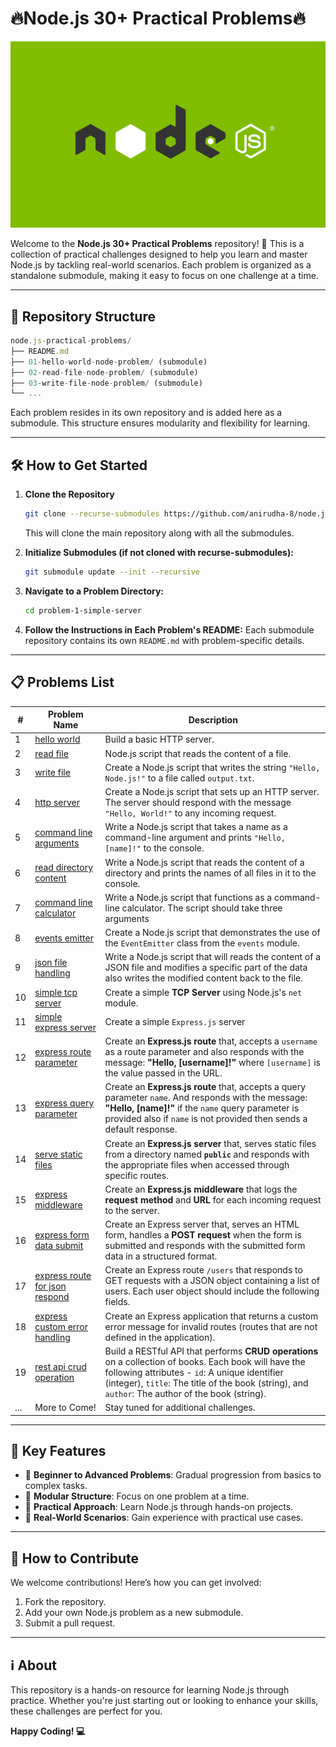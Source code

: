 # 🔥Node.js 30+ Practical Problems🔥

<div align="center">
    <img src="./nodejs-frameworks.webp" alt="node.js logo image" />
</div>

Welcome to the **Node.js 30+ Practical Problems** repository! 🌟 This is a collection of practical challenges designed to help you learn and master Node.js by tackling real-world scenarios. Each problem is organized as a standalone submodule, making it easy to focus on one challenge at a time.

---

## 🚀 Repository Structure

```js
node.js-practical-problems/
├── README.md
├── 01-hello-world-node-problem/ (submodule)
├── 02-read-file-node-problem/ (submodule)
├── 03-write-file-node-problem/ (submodule)
└── ...
```

Each problem resides in its own repository and is added here as a submodule. This structure ensures modularity and flexibility for learning.

---

## 🛠️ How to Get Started

1. **Clone the Repository**

   ```bash
   git clone --recurse-submodules https://github.com/anirudha-8/node.js-practical-problems.git
   ```

   This will clone the main repository along with all the submodules.

2. **Initialize Submodules (if not cloned with recurse-submodules):**

   ```bash
   git submodule update --init --recursive
   ```

3. **Navigate to a Problem Directory:**

   ```bash
   cd problem-1-simple-server
   ```

4. **Follow the Instructions in Each Problem's README:**
   Each submodule repository contains its own `README.md` with problem-specific details.

---

## 📋 Problems List

| #   | Problem Name                      | Description                                     |
|-----|-----------------------------------|-------------------------------------------------|
| 1   | [hello world](https://github.com/anirudha-8/01-hello-world-node-problem.git) | Build a basic HTTP server. |
| 2   | [read file](https://github.com/anirudha-8/02-read-file-node-problem.git) | Node.js script that reads the content of a file. |
| 3   | [write file](https://github.com/anirudha-8/03-write-file-node-problem.git)  | Create a Node.js script that writes the string `"Hello, Node.js!"` to a file called `output.txt`. |
| 4 | [http server](https://github.com/anirudha-8/04-basic-http-server-node-problem.git) | Create a Node.js script that sets up an HTTP server. The server should respond with the message `"Hello, World!"` to any incoming request. |
| 5 | [command line arguments](https://github.com/anirudha-8/05-command-line-argument-node-problem.git) | Write a Node.js script that takes a name as a command-line argument and prints `"Hello, [name]!"` to the console. |
| 6 | [read directory content](https://github.com/anirudha-8/06-name-of-all-files-in-directory-node-problem.git) | Write a Node.js script that reads the content of a directory and prints the names of all files in it to the console. |
| 7 | [command line calculator](https://github.com/anirudha-8/07-simple-calculator-node-problem.git) | Write a Node.js script that functions as a command-line calculator. The script should take three arguments |
| 8 | [events emitter](https://github.com/anirudha-8/08-event-emitter-node-problem.git) | Create a Node.js script that demonstrates the use of the `EventEmitter` class from the `events` module. |
| 9 | [json file handling](https://github.com/anirudha-8/09-json-file-handling-node-problem.git) | Write a Node.js script that will reads the content of a JSON file and modifies a specific part of the data also writes the modified content back to the file. |
| 10 | [simple tcp server](https://github.com/anirudha-8/10-simple-tcp-server-node-problem.git) | Create a simple **TCP Server** using Node.js's `net` module.  |
| 11 | [simple express server](https://github.com/anirudha-8/11-simple-express-server-node-problem.git) | Create a simple `Express.js` server  |
| 12 | [express route parameter](https://github.com/anirudha-8/12-express-route-parameter-node-problem.git) | Create an **Express.js route** that, accepts a `username` as a route parameter and also responds with the message: **"Hello, [username]!"** where `[username]` is the value passed in the URL.  |
| 13 | [express query parameter](https://github.com/anirudha-8/13-express-query-parameter-node-problem.git) | Create an **Express.js route** that, accepts a query parameter `name`. And responds with the message: **"Hello, [name]!"** if the `name` query parameter is provided also if `name` is not provided then sends a default response. |
| 14 | [serve static files](https://github.com/anirudha-8/14-serve-static-files-node-problme.git) | Create an **Express.js server** that, serves static files from a directory named **`public`** and responds with the appropriate files when accessed through specific routes. |
| 15 | [express middleware](https://github.com/anirudha-8/15-express-middleware-node-problem.git) | Create an **Express.js middleware** that logs the **request method** and **URL** for each incoming request to the server. |
| 16 | [express form data submit](https://github.com/anirudha-8/16-express-form-submit-node-problem.git) | Create an Express server that, serves an HTML form, handles a **POST request** when the form is submitted and responds with the submitted form data in a structured format. |
| 17 | [express route for json respond](https://github.com/anirudha-8/17-express-route-json-respond-node-problem.git) | Create an Express route `/users` that responds to GET requests with a JSON object containing a list of users. Each user object should include the following fields. |
| 18 | [express custom error handling](https://github.com/anirudha-8/18-express-custom-error-handling-node-problem.git) | Create an Express application that returns a custom error message for invalid routes (routes that are not defined in the application). |
| 19 | [rest api crud operation](https://github.com/anirudha-8/19-rest-api-crud-operation-node-problem.git) | Build a RESTful API that performs **CRUD operations** on a collection of books. Each book will have the following attributes - `id`: A unique identifier (integer), `title`: The title of the book (string), and `author`: The author of the book (string). |
| ... | More to Come! | Stay tuned for additional challenges. |

---

## 🎯 Key Features

- 🌟 **Beginner to Advanced Problems**: Gradual progression from basics to complex tasks.
- 🧩 **Modular Structure**: Focus on one problem at a time.
- 📖 **Practical Approach**: Learn Node.js through hands-on projects.
- 🚀 **Real-World Scenarios**: Gain experience with practical use cases.

---

## 🤝 How to Contribute

We welcome contributions! Here’s how you can get involved:

1. Fork the repository.
2. Add your own Node.js problem as a new submodule.
3. Submit a pull request.

---

## ℹ️ About

This repository is a hands-on resource for learning Node.js through practice. Whether you're just starting out or looking to enhance your skills, these challenges are perfect for you.

**Happy Coding! 💻**
